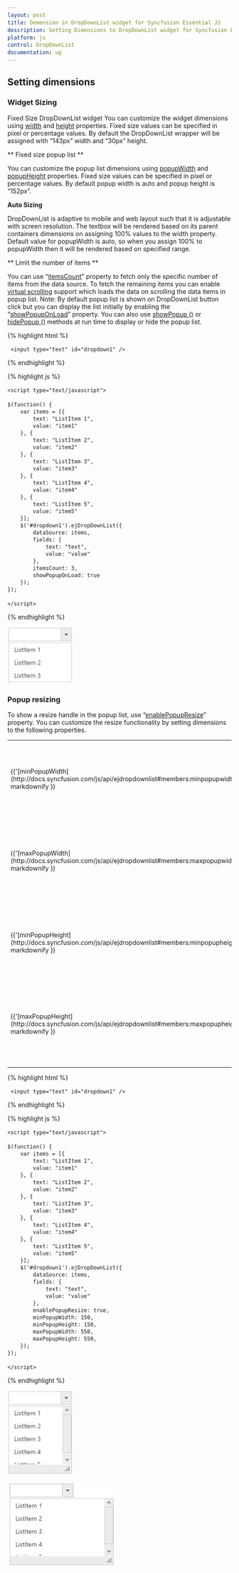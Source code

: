 ```yaml
---
layout: post
title: Demension in DropDownList widget for Syncfusion Essential JS
description: Setting Dimensions to DropDownList widget for Syncfusion Essential JS 
platform: js
control: DropDownList
documentation: ug
---
```


## Setting dimensions 

### Widget Sizing

Fixed Size DropDownList widget
You can customize the widget dimensions using [width](http://helpjs.syncfusion.com/js/api/ejdropdownlist#members:width) and [height](http://helpjs.syncfusion.com/js/api/ejdropdownlist#members:height) properties. Fixed size values can be specified in pixel or percentage values. By default the DropDownList wrapper will be assigned with “143px” width and “30px” height.

** Fixed size popup list **

You can customize the popup list dimensions using [popupWidth](http://helpjs.syncfusion.com/js/api/ejdropdownlist#members:popupwidth) and [popupHeight](http://helpjs.syncfusion.com/js/api/ejdropdownlist#members:popupheight) properties. Fixed size values can be specified in pixel or percentage values. By default popup width is auto and popup height is “152px”. 

**Auto Sizing**

DropDownList is adaptive to mobile and web layout such that it is adjustable with screen resolution. The textbox will be rendered based on its parent containers dimensions on assigning 100% values to the width property. Default value for popupWidth is auto, so when you assign 100% to popupWidth then it will be rendered based on specified range.

** Limit the number of items **

You can use “[itemsCount](http://helpjs.syncfusion.com/js/api/ejdropdownlist#members:itemscount)” property to fetch only the specific number of items from the data source. To fetch the remaining items you can enable [virtual scrolling](#_Virtual_scrolling_on) support which loads the data on scrolling the data items in popup list. 
Note: By default popup list is shown on DropDownList button click but you can display the list initially by enabling the “[showPopupOnLoad](http://helpjs.syncfusion.com/js/api/ejdropdownlist#members:showpopuponload)” property. You can also use [showPopup ()](http://helpjs.syncfusion.com/js/api/ejdropdownlist#methods:showpopup) or [hidePopup ()](http://helpjs.syncfusion.com/js/api/ejdropdownlist#methods:hidepopup) methods at run time to display or hide the popup list.

{% highlight html %}

     <input type="text" id="dropdown1" />
     
{% endhighlight %}

{% highlight js %}

    <script type="text/javascript">
	
    $(function() {
        var items = [{
            text: "ListItem 1",
            value: "item1"
        }, {
            text: "ListItem 2",
            value: "item2"
        }, {
            text: "ListItem 3",
            value: "item3"
        }, {
            text: "ListItem 4",
            value: "item4"
        }, {
            text: "ListItem 5",
            value: "item5"
        }];
        $('#dropdown1').ejDropDownList({
            dataSource: items,
            fields: {
                text: "text",
                value: "value"
            },
            itemsCount: 3,
            showPopupOnLoad: true
        });
    });
	
	</script>

{% endhighlight %}

![](SettingDimension_images/SettingDimension_img1.jpeg)

### Popup resizing 

To show a resize handle in the popup list, use “[enablePopupResize](http://docs.syncfusion.com/js/api/ejdropdownlist#members:enablepopupresize)” property. You can customize the resize functionality by setting dimensions to the following properties.

<table>
    <tr>
        <td colspan=1 rowspan=1>
            {{'[minPopupWidth](http://docs.syncfusion.com/js/api/ejdropdownlist#members:minpopupwidth)'| markdownify }}
            <br/>
        </td>
        <td colspan=1 rowspan=1>
            Default value is 0, once set you cannot resize below to the specified width
            <br/>
        </td>
    </tr>
    <tr>
        <td colspan=1 rowspan=1>
            {{'[maxPopupWidth](http://docs.syncfusion.com/js/api/ejdropdownlist#members:maxpopupwidth)'| markdownify }}
            <br/>
        </td>
        <td colspan=1 rowspan=1>
            Default value is null, once set you cannot extend beyond to the specified width
            <br/>
        </td>
    </tr>
    <tr>
        <td colspan=1 rowspan=1>
            {{'[minPopupHeight](http://docs.syncfusion.com/js/api/ejdropdownlist#members:minpopupheight)'| markdownify }}
            <br/>
        </td>
        <td colspan=1 rowspan=1>
            Default value is 0, once set you cannot resize below to the specified height
            <br/>
        </td>
    </tr>
    <tr>
        <td colspan=1 rowspan=1>
            {{'[maxPopupHeight](http://docs.syncfusion.com/js/api/ejdropdownlist#members:maxpopupheight)'| markdownify }}
            <br/>
        </td>
        <td colspan=1 rowspan=1>
            Default value is null, once set you cannot extend beyond to the specified height
            <br/>
        </td>
    </tr>
</table>

{% highlight html %}

     <input type="text" id="dropdown1" />
     
{% endhighlight %}

{% highlight js %}

    <script type="text/javascript">
	
    $(function() {
        var items = [{
            text: "ListItem 1",
            value: "item1"
        }, {
            text: "ListItem 2",
            value: "item2"
        }, {
            text: "ListItem 3",
            value: "item3"
        }, {
            text: "ListItem 4",
            value: "item4"
        }, {
            text: "ListItem 5",
            value: "item5"
        }];
        $('#dropdown1').ejDropDownList({
            dataSource: items,
            fields: {
                text: "text",
                value: "value"
            },
            enablePopupResize: true,
            minPopupWidth: 150,
            minPopupHeight: 150,
            maxPopupWidth: 550,
            maxPopupHeight: 550,
        });
    });
	
	</script>

{% endhighlight %}

![](SettingDimension_images/SettingDimension_img2.jpeg)

![](SettingDimension_images/SettingDimension_img3.jpeg)

